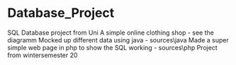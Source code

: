 # Database_Project
SQL Database project from Uni
A simple online clothing shop - see the diagramm
Mocked up different data using java - sources\java
Made a super simple web page in php to show the SQL working - sources\php
Project from wintersemester 20
